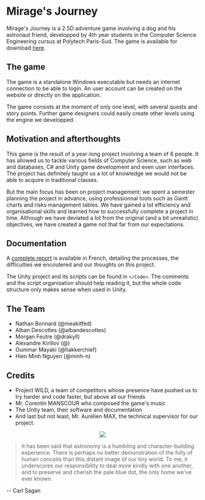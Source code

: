 # Mirage's Journey

Mirage's Journey is a 2.5D adventure game involving a dog and his astronaut friend, developped by 4th year students in the Computer Science Engineering cursus at Polytech Paris-Sud. The game is available for download [here](http://hebergement.u-psud.fr/mirage/).

## The game

The game is a standalone Windows executable but needs an internet connection to be able to login. An user account can be created on the website or directly on the application.

The game consists at the moment of only one level, with several quests and story points. Further game designers could easily create other levels using the engine we developped. 

## Motivation and afterthoughts

This game is the result of a year-long project involving a team of 6 people. It has allowed us to tackle various fields of Computer Science, such as web and databases, C# and Unity game development and even user interfaces. The project has definitely taught us a lot of knowledge we would not be able to acquire in traditional classes.

But the main focus has been on project management: we spent a semester planning the project in advance, using professionnal tools such as Gantt charts and risks management tables. We have gained a lot efficiency and organisational skills and learned how to successfully complete a project in time. Although we have deviated a lot from the original (and a bit unrealistic) objectives, we have created a game not that far from our expectations. 

## Documentation 

A [complete report](https://github.com/minh-n/MiragesJourney/blob/master/Compte-rendu_Final.pdf) is available in French, detailing the processes, the difficulties we encoutered and our thoughts on this project.

The Unity project and its scripts can be found in `</Code>`. The comments and the script organisation should help reading it, but the whole code structure only makes sense when used in Unity. 

## The Team

* Nathan Bonnard (@meakitfed)
* Alban Descottes (@albandescottes)
* Morgan Feutre (@drakyll)
* Alexandre Kirillov (@)
* Oummar Mayaki (@hakkerchief)
* Hien Minh Nguyen (@minh-n)

## Credits

* Project WILD, a team of competitors whose presence have pushed us to try harder and code faster, but above all our friends
* Mr. Corentin MANSCOUR who composed the game's music
* The Unity team, their software and documentation
* And last but not least, Mr. Aurélien MAX, the technical supervisor for our project.

  
<div style="text-align:center" width="50px"><img src ="https://github.com/minh-n/MiragesJourney/blob/master/Art-Visual-UI/miragelogo.png" /></div>
    
>It has been said that astronomy is a humbling and character-building experience. There is perhaps no better demonstration of the folly of human conceits than this distant image of our tiny world.
>To me, it underscores our responsibility to deal more kindly with one another, and to preserve and cherish the pale blue dot, the only home we've ever known.  

-- Carl Sagan 


